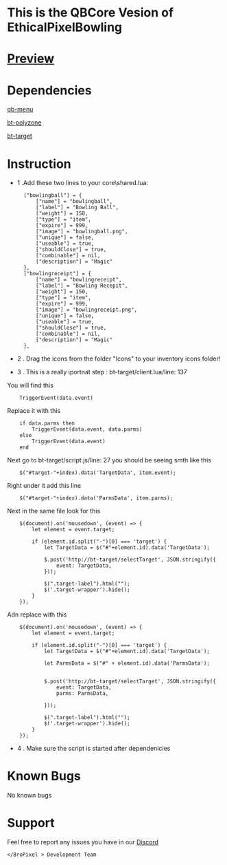 # This is the QBCore Vesion of EthicalPixelBowling

# [Preview](https://www.youtube.com/watch?v=DFcgbX3oZUY)


# Dependencies
[qb-menu](https://github.com/qbcore-framework/qb-menu)

[bt-polyzone](https://github.com/brentN5/bt-polyzone)

[bt-target](https://github.com/brentN5/bt-target)


# Instruction

* 1 .Add these two lines to your core\shared.lua:

		["bowlingball"] = {
			["name"] = "bowlingball", 			 	
			["label"] = "Bowling Ball", 	    
			["weight"] = 150, 		
			["type"] = "item", 		
			["expire"] = 999,		
			["image"] = "bowlingball.png", 	    	
			["unique"] = false,   	
			["useable"] = true, 	
			["shouldClose"] = true,    
			["combinable"] = nil,   
			["description"] = "Magic"
		},
		["bowlingreceipt"] = {
			["name"] = "bowlingreceipt", 			 	
			["label"] = "Bowling Recepit", 	    
			["weight"] = 150, 		
			["type"] = "item", 		
			["expire"] = 999,		
			["image"] = "bowlingreceipt.png", 	    	
			["unique"] = false,   	
			["useable"] = true, 	
			["shouldClose"] = true,    
			["combinable"] = nil,   
			["description"] = "Magic"
		},

    
* 2 . Drag the icons from the folder "Icons" to your inventory icons folder!

* 3 . This is a really iportnat step : bt-target/client.lua/line: 137

You will find this 

    	TriggerEvent(data.event)



Replace it with this


		if data.parms then
			TriggerEvent(data.event, data.parms)
		else
			TriggerEvent(data.event)
		end



Next go to bt-target/script.js/line: 27 you should be seeing smth like this

		$("#target-"+index).data('TargetData', item.event);


Right under it add this line 

		$("#target-"+index).data('ParmsData', item.parms);


Next in the same file look for this

		$(document).on('mousedown', (event) => {
			let element = event.target;

			if (element.id.split("-")[0] === 'target') {
				let TargetData = $("#"+element.id).data('TargetData');

				$.post('http://bt-target/selectTarget', JSON.stringify({
					event: TargetData,
				}));

				$(".target-label").html("");
				$('.target-wrapper').hide();
			}
		});

Adn replace with this

		$(document).on('mousedown', (event) => {
			let element = event.target;

			if (element.id.split("-")[0] === 'target') {
				let TargetData = $("#"+element.id).data('TargetData');

				let ParmsData = $("#" + element.id).data('ParmsData');


				$.post('http://bt-target/selectTarget', JSON.stringify({
					event: TargetData,
					parms: ParmsData,

				}));

				$(".target-label").html("");
				$('.target-wrapper').hide();
			}
		});




* 4 . Make sure the script is started after dependenicies


# Known Bugs
No known bugs

# Support
Feel free to report any issues you have in our [Discord](discord.gg/W5MtEHy5ga)

```
</BroPixel > Development Team
```